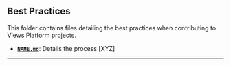 ## Best Practices

This folder contains files detailing the best practices when contributing to Views Platform projects.

- **[`NAME.md`](./.md)**: Details the process [XYZ]


---